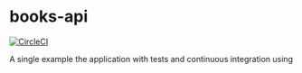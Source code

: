 # books-api

[![CircleCI](https://circleci.com/gh/douglasoliveirabh/books-api.svg?style=shield)](https://circleci.com/gh/douglasoliveirabh/books-api)

A single example the application with tests and continuous integration using 

